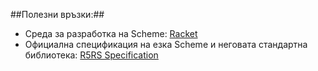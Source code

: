 ##Полезни връзки:##
* Среда за разработка на Scheme: [Racket](http://racket-lang.org/download)
* Официална спецификация на езка Scheme и неговата стандартна библиотека: [R5RS Specification](http://www.schemers.org/Documents/Standards/R5RS/HTML)

